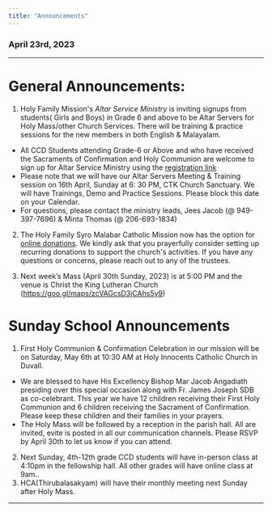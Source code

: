 ```yaml
---
title: "Announcements"
---
```


### April 23rd, 2023
---

# General Announcements:

1. Holy Family Mission's *Altar Service Ministry* is inviting signups from students( Girls and Boys) in Grade 6 and above to be Altar Servers for Holy Mass/other Church Services. There will be training & practice sessions for the new members in both English & Malayalam.

<ul>
	<li>All CCD Students attending Grade-6 or Above and who have received the Sacraments of Confirmation and Holy Communion are welcome to sign up for Altar Service Ministry using the <a href="https://docs.google.com/forms/d/e/1FAIpQLSeV68jV9HQyZMdFHcrETHxGuvocCmzjbiuMUdx1Xk530AUupw/viewform" target="_blank">registration link</a></li>
	<li>Please note that we will have our Altar Servers Meeting & Training session on 16th April, Sunday at 6: 30 PM, CTK Church Sanctuary. We will have Trainings, Demo and Practice Sessions. Please block this date on your Calendar.</li>
	<li>For questions, please contact the ministry leads, Jees Jacob (@ 949-397-7696) & Minta Thomas (@ 206-693-1834)</li>
</ul>
   
2. The Holy Family Syro Malabar Catholic Mission now has the option for <a target="_blank" href="https://holyfamilyseattle.org/donation/">online donations</a>. We kindly ask that you prayerfully consider setting up recurring donations to support the church's activities. If you have any questions or concerns, please reach out to any of the trustees.
	
3. Next week’s Mass (April 30th Sunday, 2023) is at 5:00 PM and the venue is Christ the King Lutheran Church (https://goo.gl/maps/zcVAGcsD3jCAhs5y9)

# Sunday School Announcements

1.  First Holy Communion & Confirmation Celebration  in our mission will be on Saturday, May 6th at 10:30 AM at Holy Innocents Catholic Church  in Duvall. 
<ul>
<li>We are blessed to have His Excellency Bishop Mar Jacob Angadiath presiding over this special occasion along with Fr. James Joseph SDB as co-celebrant. This year we have 12 children receiving their First Holy Communion and 6 children receiving the Sacrament of Confirmation. Please keep these children and their families in your prayers. </li>
<li>
The Holy Mass will be followed by a reception in the parish hall. All are invited, evite is posted in all our communication channels. Please RSVP by April 30th to let us know if you can attend.
</li>
</ul>

2. Next Sunday, 4th-12th grade CCD students will have in-person class at 4:10pm in the fellowship hall. All other grades will have online class at 9am..
3. HCA(Thirubalasakyam) will have their monthly meeting next Sunday after Holy Mass.
---
